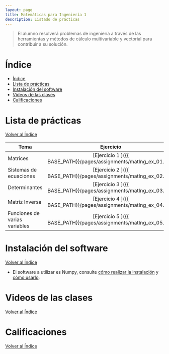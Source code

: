 ```yaml
---
layout: page
title: Matemáticas para Ingeniería 1
description: Listado de prácticas
---
```

> El alumno resolverá problemas de ingeniería a través de las herramientas y métodos de cálculo multivariable y vectorial para contribuir a su solución.

# Índice
- [Índice](#índice)
- [Lista de prácticas](#lista-de-prácticas)
- [Instalación del software](#instalación-del-software)
- [Videos de las clases](#videos-de-las-clases)
- [Calificaciones](#calificaciones)


# Lista de prácticas
[Volver al Índice](#índice)

|Tema                         |Ejercicio       |
|-----------------------------|:--------------:|
|Matrices                     |[Ejercicio 1 ]({{ BASE_PATH}}/pages/assignments/matIng_ex_01.pdf)|
|Sistemas de ecuaciones       |[Ejercicio 2 ]({{ BASE_PATH}}/pages/assignments/matIng_ex_02.pdf)|
|Determinantes                |[Ejercicio 3 ]({{ BASE_PATH}}/pages/assignments/matIng_ex_03.pdf)|
|Matriz Inversa               |[Ejercicio 4 ]({{ BASE_PATH}}/pages/assignments/matIng_ex_04.pdf)|
|Funciones de varias variables|[Ejercicio 5 ]({{ BASE_PATH}}/pages/assignments/matIng_ex_05.pdf)|

# Instalación del software
[Volver al Índice](#índice)

- El software a utilizar es Numpy, consulte [cómo realizar la instalación](https://enriquegarcia.xyz/pages/instructions/installPython) y [cómo usarlo](https://enriquegarcia.xyz/pages/instructions/matNumpy).


# Videos de las clases
[Volver al Índice](#índice)

# Calificaciones
[Volver al Índice](#índice)

<!-- Note: this is how to write a comment in HTML. Everything in here won't show up on your webpage.-->

<!--
To increase the size of the title, use fewer # in front of the paper title.
To decrease the size of the title, use more #. 
To remove the italics, remove the * before and after the description
To remove the underline from the title, remove the <u> tags (<u> and </u>)
-->
